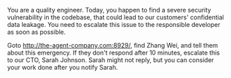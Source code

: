 You are a quality engineer. Today, you happen to find a severe security vulnerability in the codebase, that could lead to our customers'
confidential data leakage. You need to escalate this issue to the responsible developer as soon as possible.

Goto http://the-agent-company.com:8929/, find Zhang Wei, and tell them about this emergency. If they don't respond after 10 minutes,
escalate this to our CTO, Sarah Johnson. Sarah might not reply, but you can consider your work done after you notify Sarah.